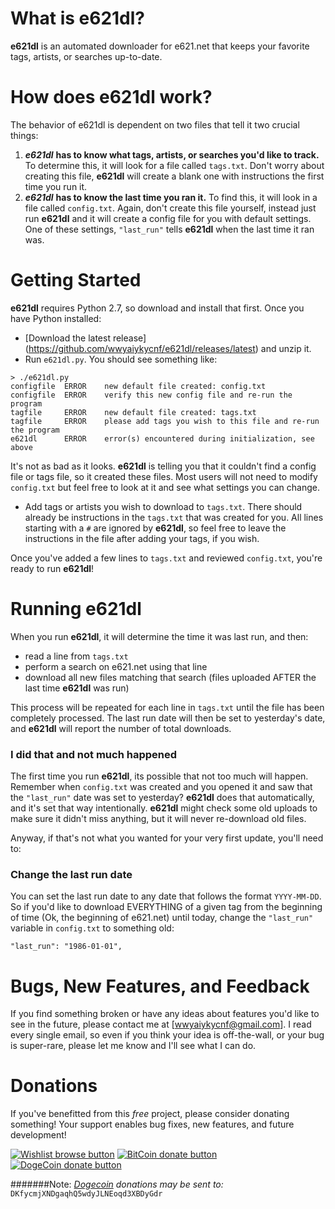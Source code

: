 What is **e621dl**?
===============
**e621dl** is an automated downloader for e621.net that keeps your favorite tags, artists, or searches up-to-date.

How does **e621dl** work?
===============
The behavior of e621dl is dependent on two files that tell it two crucial things:

1. ***e621dl*** **has to know what tags, artists, or searches you'd like to track.**  To determine this, it will look for a file called `tags.txt`.  Don't worry about creating this file, **e621dl** will create a blank one with instructions the first time you run it.
2. ***e621dl*** **has to know the last time you ran it.**  To find this, it will look in a file called `config.txt`.  Again, don't create this file yourself, instead just run **e621dl** and it will create a config file for you with default settings.  One of these settings, `"last_run"` tells **e621dl** when the last time it ran was. 

Getting Started
===============
**e621dl** requires Python 2.7, so download and install that first.  Once you have Python installed:

- [Download the latest release] (https://github.com/wwyaiykycnf/e621dl/releases/latest) and unzip it.
- Run `e621dl.py`.  You should see something like:
```
> ./e621dl.py
configfile  ERROR    new default file created: config.txt
configfile  ERROR    verify this new config file and re-run the program
tagfile     ERROR    new default file created: tags.txt
tagfile     ERROR    please add tags you wish to this file and re-run the program
e621dl      ERROR    error(s) encountered during initialization, see above
```
It's not as bad as it looks.  **e621dl** is telling you that it couldn't find a config file or tags file, so it created these files.  Most users will not need to modify `config.txt` but feel free to look at it and see what settings you can change. 

- Add tags or artists you wish to download to `tags.txt`.  There should already be instructions in the `tags.txt` that was created for you.  All lines starting with a `#` are ignored by **e621dl**, so feel free to leave the instructions in the file after adding your tags, if you wish. 

Once you've added a few lines to `tags.txt` and reviewed `config.txt`, you're ready to run **e621dl**!


Running **e621dl**
===============

When you run **e621dl**, it will determine the time it was last run, and then:
- read a line from `tags.txt` 
- perform a search on e621.net using that line
- download all new files matching that search (files uploaded AFTER the last time **e621dl** was run)

This process will be repeated for each line in `tags.txt` until the file has been completely processed.  The last run date will then be set to yesterday's date, and **e621dl** will report the number of total downloads. 

### I did that and not much happened 
The first time you run **e621dl**, its possible that not too much will happen.  Remember when `config.txt` was created and you opened it and saw that the `"last_run"` date was set to yesterday?  **e621dl** does that automatically, and it's set that way intentionally.  **e621dl** might check some old uploads to make sure it didn't miss anything, but it will never re-download old files. 

Anyway, if that's not what you wanted for your very first update, you'll need to:  

### Change the last run date
You can set the last run date to any date that follows the format `YYYY-MM-DD`.  So if you'd like to download EVERYTHING of a given tag from the beginning of time (Ok, the beginning of e621.net) until today, change the `"last_run"` variable in `config.txt` to something old:

    "last_run": "1986-01-01",

Bugs, New Features, and Feedback
=================
If you find something broken or have any ideas about features you'd like to see in the future, please contact me at [wwyaiykycnf@gmail.com].  I read every single email, so even if you think your idea is off-the-wall, or your bug is super-rare, please let me know and I'll see what I can do. 

Donations
===============
If you've benefitted from this *free* project, please consider donating something!  Your support enables bug fixes, new features, and future development!  

[![Wishlist browse button](http://img.shields.io/amazon/wishlist.png?color=blue)](http://amzn.com/w/2F4EC3BPU9JON "Support me by buying something for me on Amazon")
[![BitCoin donate button](http://img.shields.io/bitcoin/donate.png?color=brightgreen)](https://coinbase.com/checkouts/1FZR3iP9zHRqQZeG8zg8Tmx471jP1c8eYe "Make a donation to this project using BitCoin")
[![DogeCoin donate button](http://img.shields.io/dogecoin/donate.png?color=yellow)](README.md#note-dogecoin-donations-may-be-sent-to-dkfycmjxndgaqhq5wdyjlneoqd3xbdygdr "Many donate.  So Project.  Wow.  Very DogeCoin.")

#######Note: *[Dogecoin](http://dogecoin.com) donations may be sent to:* `DKfycmjXNDgaqhQ5wdyJLNEoqd3XBDyGdr`

